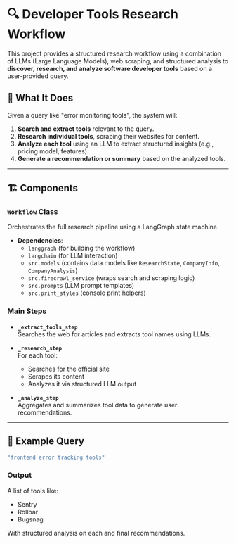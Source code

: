 # 🔍 Developer Tools Research Workflow

This project provides a structured research workflow using a combination of LLMs (Large Language Models), web scraping, and structured analysis to **discover, research, and analyze software developer tools** based on a user-provided query.

## 🧠 What It Does

Given a query like "error monitoring tools", the system will:

1. **Search and extract tools** relevant to the query.
2. **Research individual tools**, scraping their websites for content.
3. **Analyze each tool** using an LLM to extract structured insights (e.g., pricing model, features).
4. **Generate a recommendation or summary** based on the analyzed tools.

---

## 🏗️ Components

### `Workflow` Class

Orchestrates the full research pipeline using a LangGraph state machine.

- **Dependencies**:
  - `langgraph` (for building the workflow)
  - `langchain` (for LLM interaction)
  - `src.models` (contains data models like `ResearchState`, `CompanyInfo`, `CompanyAnalysis`)
  - `src.firecrawl_service` (wraps search and scraping logic)
  - `src.prompts` (LLM prompt templates)
  - `src.print_styles` (console print helpers)

### Main Steps

- **`_extract_tools_step`**  
  Searches the web for articles and extracts tool names using LLMs.

- **`_research_step`**  
  For each tool:
  - Searches for the official site
  - Scrapes its content
  - Analyzes it via structured LLM output

- **`_analyze_step`**  
  Aggregates and summarizes tool data to generate user recommendations.

---

## 📝 Example Query

```bash
"frontend error tracking tools"
```

### Output

A list of tools like:
- Sentry
- Rollbar
- Bugsnag

With structured analysis on each and final recommendations.
